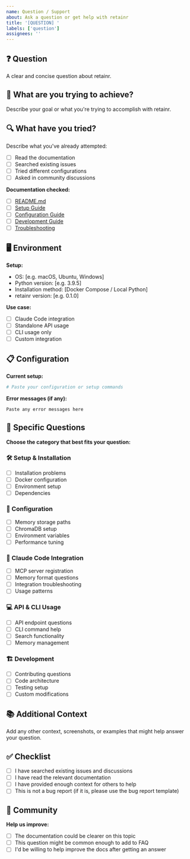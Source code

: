 ```yaml
---
name: Question / Support
about: Ask a question or get help with retainr
title: '[QUESTION] '
labels: ['question']
assignees: ''
---
```


## ❓ Question

A clear and concise question about retainr.

## 🎯 What are you trying to achieve?

Describe your goal or what you're trying to accomplish with retainr.

## 🔍 What have you tried?

Describe what you've already attempted:
- [ ] Read the documentation
- [ ] Searched existing issues
- [ ] Tried different configurations
- [ ] Asked in community discussions

**Documentation checked:**
- [ ] [README.md](../README.md)
- [ ] [Setup Guide](../docs/claude-code-integration.md)
- [ ] [Configuration Guide](../docs/configuration.md)
- [ ] [Development Guide](../docs/development.md)
- [ ] [Troubleshooting](../TROUBLESHOOTING.md)

## 🖥️ Environment

**Setup:**
- OS: [e.g. macOS, Ubuntu, Windows]
- Python version: [e.g. 3.9.5]
- Installation method: [Docker Compose / Local Python]
- retainr version: [e.g. 0.1.0]

**Use case:**
- [ ] Claude Code integration
- [ ] Standalone API usage
- [ ] CLI usage only
- [ ] Custom integration

## 📋 Configuration

**Current setup:**
```bash
# Paste your configuration or setup commands
```

**Error messages (if any):**
```
Paste any error messages here
```

## 🎨 Specific Questions

**Choose the category that best fits your question:**

### 🛠️ Setup & Installation
- [ ] Installation problems
- [ ] Docker configuration
- [ ] Environment setup
- [ ] Dependencies

### 🔧 Configuration
- [ ] Memory storage paths
- [ ] ChromaDB setup
- [ ] Environment variables
- [ ] Performance tuning

### 🤖 Claude Code Integration
- [ ] MCP server registration
- [ ] Memory format questions
- [ ] Integration troubleshooting
- [ ] Usage patterns

### 💻 API & CLI Usage
- [ ] API endpoint questions
- [ ] CLI command help
- [ ] Search functionality
- [ ] Memory management

### 🏗️ Development
- [ ] Contributing questions
- [ ] Code architecture
- [ ] Testing setup
- [ ] Custom modifications

## 📚 Additional Context

Add any other context, screenshots, or examples that might help answer your question.

## ✅ Checklist

- [ ] I have searched existing issues and discussions
- [ ] I have read the relevant documentation
- [ ] I have provided enough context for others to help
- [ ] This is not a bug report (if it is, please use the bug report template)

## 🤝 Community

**Help us improve:**
- [ ] The documentation could be clearer on this topic
- [ ] This question might be common enough to add to FAQ
- [ ] I'd be willing to help improve the docs after getting an answer
